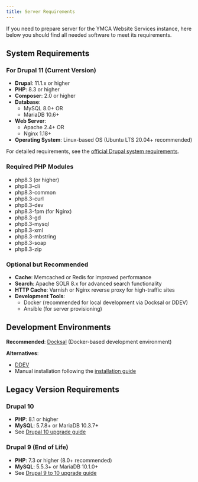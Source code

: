 ```yaml
---
title: Server Requirements
---
```


If you need to prepare server for the YMCA Website Services instance, here below you should find all needed software to meet its requirements.

## System Requirements

### For Drupal 11 (Current Version)

- **Drupal**: 11.1.x or higher
- **PHP**: 8.3 or higher
- **Composer**: 2.0 or higher
- **Database**:
  - MySQL 8.0+ OR
  - MariaDB 10.6+
- **Web Server**:
  - Apache 2.4+ OR
  - Nginx 1.18+
- **Operating System**: Linux-based OS (Ubuntu LTS 20.04+ recommended)

For detailed requirements, see the [official Drupal system requirements](https://www.drupal.org/docs/system-requirements).

### Required PHP Modules

  - php8.3 (or higher)
  - php8.3-cli
  - php8.3-common
  - php8.3-curl
  - php8.3-dev
  - php8.3-fpm (for Nginx)
  - php8.3-gd
  - php8.3-mysql
  - php8.3-xml
  - php8.3-mbstring
  - php8.3-soap
  - php8.3-zip

### Optional but Recommended

- **Cache**: Memcached or Redis for improved performance
- **Search**: Apache SOLR 8.x for advanced search functionality
- **HTTP Cache**: Varnish or Nginx reverse proxy for high-traffic sites
- **Development Tools**:
  - Docker (recommended for local development via Docksal or DDEV)
  - Ansible (for server provisioning)

## Development Environments

**Recommended**: [Docksal](https://docksal.io/) (Docker-based development environment)

**Alternatives**:
- [DDEV](https://ddev.com/)
- Manual installation following the [installation guide](https://github.com/YCloudYUSA/yusaopeny-project#installation)

## Legacy Version Requirements

### Drupal 10

- **PHP**: 8.1 or higher
- **MySQL**: 5.7.8+ or MariaDB 10.3.7+
- See [Drupal 10 upgrade guide](../drupal-10-update/)

### Drupal 9 (End of Life)

- **PHP**: 7.3 or higher (8.0+ recommended)
- **MySQL**: 5.5.3+ or MariaDB 10.1.0+
- See [Drupal 9 to 10 upgrade guide](../upgrade_use_case_drupal_9_drupal_10_1/)
